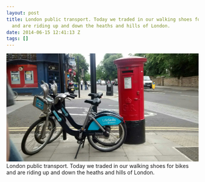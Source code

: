 ```yaml
---
layout: post
title: London public transport. Today we traded in our walking shoes for bikes
  and are riding up and down the heaths and hills of London.
date: 2014-06-15 12:41:13 Z
tags: []
---
```

![](/media/2014/06/88851347029.jpg)
London public transport. Today we traded in our walking shoes for bikes and are riding up and down the heaths and hills of London.
